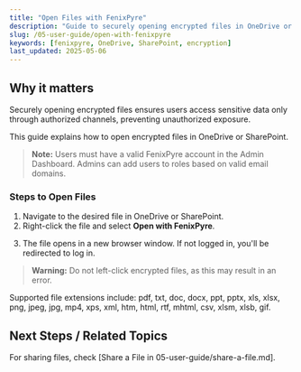 ```yaml
---
title: "Open Files with FenixPyre"
description: "Guide to securely opening encrypted files in OneDrive or SharePoint using FenixPyre."
slug: /05-user-guide/open-with-fenixpyre
keywords: [fenixpyre, OneDrive, SharePoint, encryption]
last_updated: 2025-05-06
---
```


## Why it matters
Securely opening encrypted files ensures users access sensitive data only through authorized channels, preventing unauthorized exposure.

This guide explains how to open encrypted files in OneDrive or SharePoint.

> **Note:** Users must have a valid FenixPyre account in the Admin Dashboard. Admins can add users to roles based on valid email domains.

### Steps to Open Files
1. Navigate to the desired file in OneDrive or SharePoint.
2. Right-click the file and select **Open with FenixPyre**.

<!-- IMG:     ./media/05-user-guide/open-with-fenixpyre/right-click-screenshot.png | Alt: Right-click menu in OneDrive -->

3. The file opens in a new browser window. If not logged in, you'll be redirected to log in.

> **Warning:** Do not left-click encrypted files, as this may result in an error.

Supported file extensions include: pdf, txt, doc, docx, ppt, pptx, xls, xlsx, png, jpeg, jpg, mp4, xps, xml, htm, html, rtf, mhtml, csv, xlsm, xlsb, gif.

## Next Steps / Related Topics  
For sharing files, check [Share a File in 05-user-guide/share-a-file.md].
